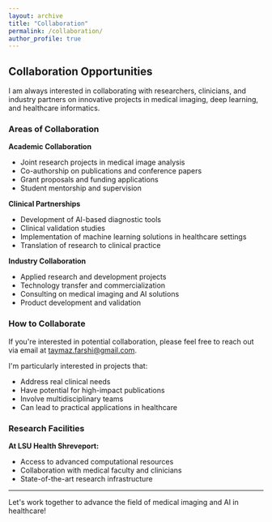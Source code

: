 ```yaml
---
layout: archive
title: "Collaboration"
permalink: /collaboration/
author_profile: true
---
```


## Collaboration Opportunities

I am always interested in collaborating with researchers, clinicians, and industry partners on innovative projects in medical imaging, deep learning, and healthcare informatics.

### Areas of Collaboration

**Academic Collaboration**
- Joint research projects in medical image analysis
- Co-authorship on publications and conference papers
- Grant proposals and funding applications
- Student mentorship and supervision

**Clinical Partnerships**
- Development of AI-based diagnostic tools
- Clinical validation studies
- Implementation of machine learning solutions in healthcare settings
- Translation of research to clinical practice

**Industry Collaboration**
- Applied research and development projects
- Technology transfer and commercialization
- Consulting on medical imaging and AI solutions
- Product development and validation


### How to Collaborate

If you're interested in potential collaboration, please feel free to reach out via email at [taymaz.farshi@gmail.com](mailto:taymaz.farshi@gmail.com).

I'm particularly interested in projects that:
- Address real clinical needs
- Have potential for high-impact publications
- Involve multidisciplinary teams
- Can lead to practical applications in healthcare

### Research Facilities

**At LSU Health Shreveport:**
- Access to advanced computational resources
- Collaboration with medical faculty and clinicians
- State-of-the-art research infrastructure

---

Let's work together to advance the field of medical imaging and AI in healthcare!
